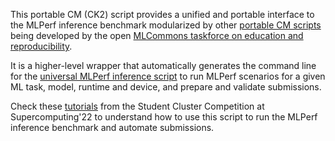 This portable CM (CK2) script provides a unified and portable interface to the MLPerf inference benchmark 
modularized by other [portable CM scripts](https://github.com/mlcommons/ck/blob/master/docs/list_of_scripts.md)
being developed by the open [MLCommons taskforce on education and reproducibility](https://github.com/mlcommons/ck/blob/master/docs/mlperf-education-workgroup.md).

It is a higher-level wrapper that automatically generates the command line for the [universal MLPerf inference script](../app-mlperf-inference)
to run MLPerf scenarios for a given ML task, model, runtime and device, and prepare and validate submissions.

Check these [tutorials](https://github.com/mlcommons/ck/blob/master/docs/tutorials/sc22-scc-mlperf.md) from the Student Cluster Competition
at Supercomputing'22 to understand how to use this script to run the MLPerf inference benchmark and automate submissions.
